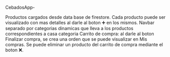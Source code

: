 CebadosApp-

Productos cargados desde data base de firestore.
Cada producto puede ser visualizado con mas detalles al darle al boton ➕ en los mismos.
Navbar separado por categorias dinamicas que lleva a los productos correspondientes a casa categoria
Carrito de compra: al darle al boton Finalizar compra, se crea una orden que se puede visualizar en Mis compras.
Se puede eliminar un producto del carrito de compra mediante el boton ❌.
